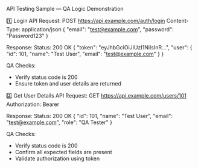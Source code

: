 API Testing Sample — QA Logic Demonstration

1️⃣ Login API
Request:
POST https://api.example.com/auth/login
Content-Type: application/json
{
"email": "test@example.com",
"password": "Password123"
}

Response:
Status: 200 OK
{
"token": "eyJhbGciOiJIUzI1NiIsInR...",
"user": {
"id": 101,
"name": "Test User",
"email": "test@example.com"
}
}

QA Checks:
- Verify status code is 200
- Ensure token and user details are returned

2️⃣ Get User Details API
Request:
GET https://api.example.com/users/101
Authorization: Bearer <token>

Response:
Status: 200 OK
{
"id": 101,
"name": "Test User",
"email": "test@example.com",
"role": "QA Tester"
}

QA Checks:
- Verify status code is 200
- Confirm all expected fields are present
- Validate authorization using token

